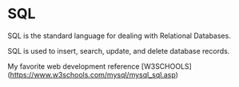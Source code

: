 # SQL

SQL is the standard language for dealing with Relational Databases.

SQL is used to insert, search, update, and delete database records.

My favorite web development reference [W3SCHOOLS] (https://www.w3schools.com/mysql/mysql_sql.asp)